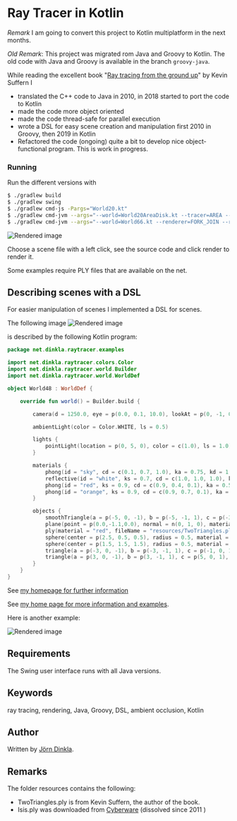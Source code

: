 # Ray Tracer in Kotlin

*Remark* I am going to convert this project to Kotlin multiplatform in the next months. 

*Old Remark*: This project was migrated rom Java and Groovy to Kotlin. The old code with Java and 
Groovy is available in the branch `groovy-java`. 



While reading the excellent book
"[Ray tracing from the ground up](http://www.raytracegroundup.com/)"
by Kevin Suffern I

* translated the C++ code to Java in 2010, in 2018 started to port the code to Kotlin
* made the code more object oriented
* made the code thread-safe for parallel execution
* wrote a DSL for easy scene creation and manipulation first 2010 in Groovy, then 2019 in Kotlin
* Refactored the code (ongoing) quite a bit to develop nice object-functional program. This is work in progress.

### Running

Run the different versions with

```bash
$ ./gradlew build
$ ./gradlew swing
$ ./gradlew cmd-js -Pargs="World20.kt"
$ ./gradlew cmd-jvm --args="--world=World20AreaDisk.kt --tracer=AREA --renderer=FORK_JOIN --resolution=1080p"
$ ./gradlew cmd-jvm --args="--world=World66.kt --renderer=FORK_JOIN --resolution=720p"
```

![Rendered image](https://jdinkla.github.io/images/FromTheGroundUpRaytracerGUI.png)

Choose a scene file with a left click, see the source code and click render to render it.

Some examples require PLY files that are available on the net.

## Describing scenes with a DSL

For easier manipulation of scenes I implemented a DSL for scenes.

The following image
![Rendered image](https://jdinkla.github.io/images/rendered/BasicExample.png)

is described by the following Kotlin program: 

```kotlin
package net.dinkla.raytracer.examples

import net.dinkla.raytracer.colors.Color
import net.dinkla.raytracer.world.Builder
import net.dinkla.raytracer.world.WorldDef

object World48 : WorldDef {

    override fun world() = Builder.build {

        camera(d = 1250.0, eye = p(0.0, 0.1, 10.0), lookAt = p(0, -1, 0))

        ambientLight(color = Color.WHITE, ls = 0.5)

        lights {
            pointLight(location = p(0, 5, 0), color = c(1.0), ls = 1.0)
        }

        materials {
            phong(id = "sky", cd = c(0.1, 0.7, 1.0), ka = 0.75, kd = 1.0)
            reflective(id = "white", ks = 0.7, cd = c(1.0, 1.0, 1.0), ka = 0.5, kd = 0.75, exp = 2.0)
            phong(id = "red", ks = 0.9, cd = c(0.9, 0.4, 0.1), ka = 0.5, kd = 0.75, exp = 10.0)
            phong(id = "orange", ks = 0.9, cd = c(0.9, 0.7, 0.1), ka = 0.5, kd = 0.75, exp = 10.0)
        }

        objects {
            smoothTriangle(a = p(-5, 0, -1), b = p(-5, -1, 1), c = p(-3, 0, 1), material = "orange")
            plane(point = p(0.0,-1.1,0.0), normal = n(0, 1, 0), material = "white")
            ply(material = "red", fileName = "resources/TwoTriangles.ply")
            sphere(center = p(2.5, 0.5, 0.5), radius = 0.5, material = "orange")
            sphere(center = p(1.5, 1.5, 1.5), radius = 0.5, material = "sky")
            triangle(a = p(-3, 0, -1), b = p(-3, -1, 1), c = p(-1, 0, 1), material = "orange")
            triangle(a = p(3, 0, -1), b = p(3, -1, 1), c = p(5, 0, 1), material = "orange")
        }
    }
}
```

See [my homepage for further information](http://dinkla.net/de/programming/groovy-rendering.html)

See [my home page for more information and examples](https://jdinkla.github.io/software-development/2015/07/08/ray-tracing-with-groovy-and-java.html).

Here is another example:

![Rendered image](https://jdinkla.github.io/images/rendered/VariousObjectsWithReflections.png)

## Requirements

The Swing user interface runs with all Java versions.

## Keywords

ray tracing, rendering, Java, Groovy, DSL, ambient occlusion, Kotlin

## Author

Written by [Jörn Dinkla](http://www.dinkla.net).

## Remarks

The folder resources contains the following:

* TwoTriangles.ply is from Kevin Suffern, the author of the book.
* Isis.ply was downloaded from [Cyberware](http://cyberware.com/) (dissolved since 2011 )
